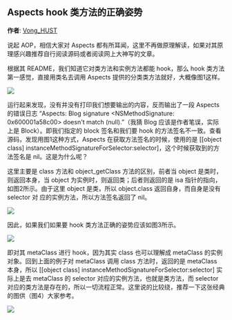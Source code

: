 Aspects hook 类方法的正确姿势 
--------
**作者**: [Vong_HUST](https://weibo.com/VongLo)

说起 AOP，相信大家对 Aspects 都有所耳闻，这里不再做原理解读，如果对其原理感兴趣推荐自行阅读源码或者阅读网上大神写的文章。

根据其 README，我们知道它对类方法和实例方法都能 hook，那么 hook 类方法第一感觉，直接用类名去调用 Aspects 提供的分类类方法就好，大概像图1这样。

![](https://github.com/awesome-tips/iOS-Tips/blob/master/images/2019/01/4-1.png)

运行起来发现，没有并没有打印我们想要输出的内容，反而输出了一段 Aspects 的错误日志 “Aspects: Blog signature <NSMethodSignature: 0x600001a58c00> doesn't match (null).”（我猜 Blog 应该是作者笔误，实际上是 Block）。即我们指定的 block 签名和我们要 hook 的方法签名不一致。查看源码，发现用图1这种方式，Aspects 在获取方法签名的时候，使用的是 [[object class] instanceMethodSignatureForSelector:selector]，这个时候获取到的方法签名是 nil。这是为什么呢？

这里主要是 class 方法和 object_getClass 方法的区别，前者当 object 是类时，则返回本身，当 object 为实例时，则返回类；后者则返回的是 isa 指针的指向，如图2所示。由于这里 object 是类，所以 object.class 返回自身，而自身是没有 selector 对
应的实例方法，所以方法签名返回了 nil。

![](https://github.com/awesome-tips/iOS-Tips/blob/master/images/2019/01/4-2.png)

因此，如果我们如果要 hook 类方法正确的姿势应该如图3所示。

![](https://github.com/awesome-tips/iOS-Tips/blob/master/images/2019/01/4-3.png)

即对其 metaClass 进行 hook，因为其实 class 也可以理解成 metaClass 的实例对象。回到上面的例子对 metaClass 调用 class 方法时，返回的是 metaClass 本身，所以 [[object class] instanceMethodSignatureForSelector:selector] 实际上是去 metaClass 的 selector 对应的实例方法，也就是类方法，而 selector 对应的类方法是存在的，所以一切流程正常。这里说的比较绕，推荐一下这张经典的图供（图4）大家参考。

![](https://github.com/awesome-tips/iOS-Tips/blob/master/images/2019/01/4-4.png)



